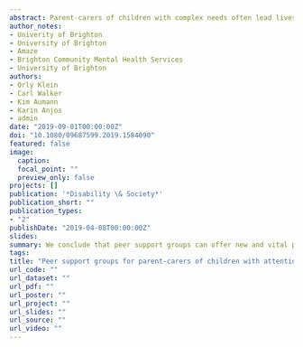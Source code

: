 ```yaml
---
abstract: Parent-carers of children with complex needs often lead lives impacted by challenging constellations of disadvantage and can become enmeshed in complex and contradictory tapestries of care structures and relations. Against a backdrop of financial austerity and under-resourced or exclusionary service practices, peer support groups may become increasingly important and confer valuable benefits not available elsewhere. This article focuses on one such group developed for parent-carers of children diagnosed with attention deficit hyperactivity disorder, and reports on semi-structured interviews with 13 parent-carers. Drawing upon Pols’ empirical ethics of care, we nuance and detail the care that emerged in these settings, highlighting the material and relational practices that developed. We conclude that peer support groups can offer new and vital possibilities, re-situating participants from individualised positions of burden, isolation and social exclusion to confident, positive, active connectedness, by means of an affective and effective relational process we call ‘solidarity-as-care’.
author_notes:
- Univerity of Brighton
- University of Brighton
- Amaze
- Brighton Community Mental Health Services
- University of Brighton
authors:
- Orly Klein
- Carl Walker
- Kim Aumann
- Karin Anjos
- admin
date: "2019-09-01T00:00:00Z"
doi: "10.1080/09687599.2019.1584090"
featured: false
image:
  caption: 
  focal_point: ""
  preview_only: false
projects: []
publication: '*Disability \& Society*'
publication_short: ""
publication_types:
- "2"
publishDate: "2019-04-08T00:00:00Z"
slides: 
summary: We conclude that peer support groups can offer new and vital possibilities, re-situating participants from individualised positions of burden, isolation and social exclusion to confident, positive, active connectedness, by means of an affective and effective relational process we call ‘solidarity-as-care’.
tags:
title: "Peer support groups for parent-carers of children with attention deficit hyperactivity disorder: the importance of solidarity as care"
url_code: ""
url_dataset: ""
url_pdf: ""
url_poster: ""
url_project: ""
url_slides: ""
url_source: ""
url_video: ""
---
```

